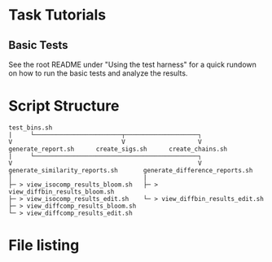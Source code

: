 # Task Tutorials
## Basic Tests
See the root README under "Using the test harness" for a quick rundown on how to run the basic tests and analyze the results.

# Script Structure
```
test_bins.sh
|     └────────────────────────┬────────────────────┐
V                              V                    V
generate_report.sh      create_sigs.sh      create_chains.sh
|     └─────────────────────────────────────────────┐
V                                                   V
generate_similarity_reports.sh       generate_difference_reports.sh
│                                    |
├─ > view_isocomp_results_bloom.sh   ├─ > view_diffbin_results_bloom.sh
├─ > view_isocomp_results_edit.sh    └─ > view_diffbin_results_edit.sh
├─ > view_diffcomp_results_bloom.sh
└─ > view_diffcomp_results_edit.sh
```

# File listing

